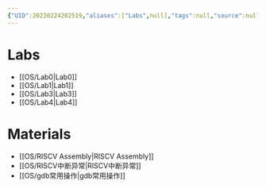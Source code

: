 ```yaml
---
{"UID":20230224202519,"aliases":["Labs",null],"tags":null,"source":null,"cssclass":null,"created":"2023-02-24 20:25","dg-publish":true,"updated":"2023-02-24 20:29","permalink":"/os/os-home/","dgPassFrontmatter":true,"noteIcon":""}
---
```


# Labs
* [[OS/Lab0\|Lab0]]
* [[OS/Lab1\|Lab1]]
* [[OS/Lab3\|Lab3]]
* [[OS/Lab4\|Lab4]]

# Materials
* [[OS/RISCV Assembly\|RISCV Assembly]]
* [[OS/RISCV中断异常\|RISCV中断异常]]
* [[OS/gdb常用操作\|gdb常用操作]]

